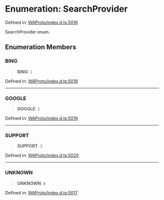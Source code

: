 # Enumeration: SearchProvider

Defined in: [WAProto/index.d.ts:5016](https://github.com/Fokusdotid/Baileys/blob/deec6cc75a88a82eaeedf16b76aa9218b2c772e3/WAProto/index.d.ts#L5016)

SearchProvider enum.

## Enumeration Members

### BING

> **BING**: `1`

Defined in: [WAProto/index.d.ts:5018](https://github.com/Fokusdotid/Baileys/blob/deec6cc75a88a82eaeedf16b76aa9218b2c772e3/WAProto/index.d.ts#L5018)

***

### GOOGLE

> **GOOGLE**: `2`

Defined in: [WAProto/index.d.ts:5019](https://github.com/Fokusdotid/Baileys/blob/deec6cc75a88a82eaeedf16b76aa9218b2c772e3/WAProto/index.d.ts#L5019)

***

### SUPPORT

> **SUPPORT**: `3`

Defined in: [WAProto/index.d.ts:5020](https://github.com/Fokusdotid/Baileys/blob/deec6cc75a88a82eaeedf16b76aa9218b2c772e3/WAProto/index.d.ts#L5020)

***

### UNKNOWN

> **UNKNOWN**: `0`

Defined in: [WAProto/index.d.ts:5017](https://github.com/Fokusdotid/Baileys/blob/deec6cc75a88a82eaeedf16b76aa9218b2c772e3/WAProto/index.d.ts#L5017)
